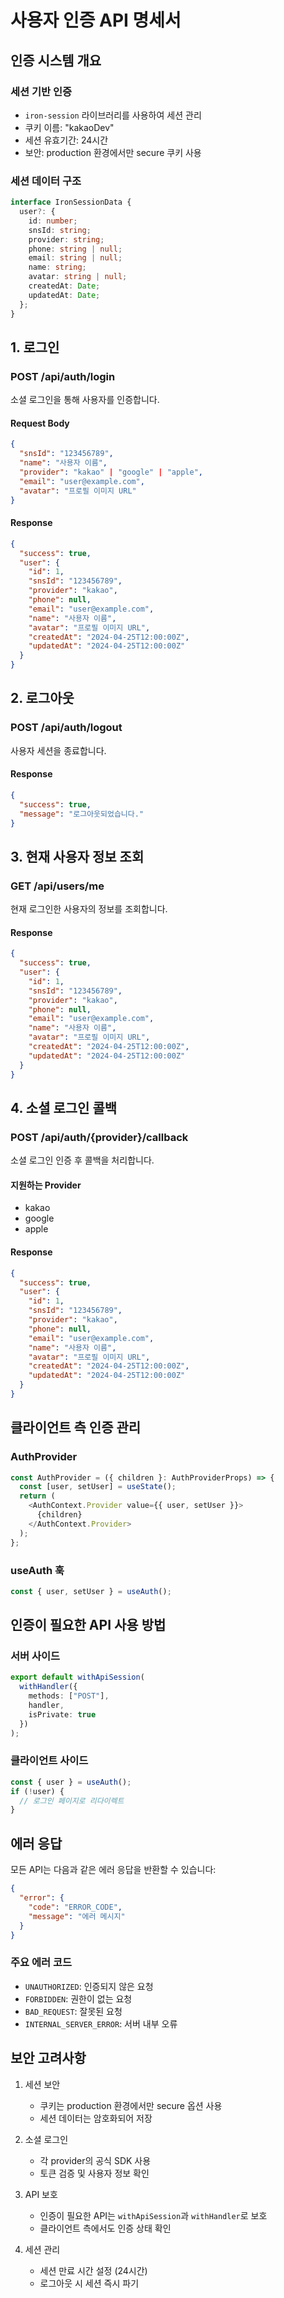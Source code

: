 # 사용자 인증 API 명세서

## 인증 시스템 개요

### 세션 기반 인증
- `iron-session` 라이브러리를 사용하여 세션 관리
- 쿠키 이름: "kakaoDev"
- 세션 유효기간: 24시간
- 보안: production 환경에서만 secure 쿠키 사용

### 세션 데이터 구조
```typescript
interface IronSessionData {
  user?: {
    id: number;
    snsId: string;
    provider: string;
    phone: string | null;
    email: string | null;
    name: string;
    avatar: string | null;
    createdAt: Date;
    updatedAt: Date;
  };
}
```

## 1. 로그인

### POST /api/auth/login
소셜 로그인을 통해 사용자를 인증합니다.

#### Request Body
```json
{
  "snsId": "123456789",
  "name": "사용자 이름",
  "provider": "kakao" | "google" | "apple",
  "email": "user@example.com",
  "avatar": "프로필 이미지 URL"
}
```

#### Response
```json
{
  "success": true,
  "user": {
    "id": 1,
    "snsId": "123456789",
    "provider": "kakao",
    "phone": null,
    "email": "user@example.com",
    "name": "사용자 이름",
    "avatar": "프로필 이미지 URL",
    "createdAt": "2024-04-25T12:00:00Z",
    "updatedAt": "2024-04-25T12:00:00Z"
  }
}
```

## 2. 로그아웃

### POST /api/auth/logout
사용자 세션을 종료합니다.

#### Response
```json
{
  "success": true,
  "message": "로그아웃되었습니다."
}
```

## 3. 현재 사용자 정보 조회

### GET /api/users/me
현재 로그인한 사용자의 정보를 조회합니다.

#### Response
```json
{
  "success": true,
  "user": {
    "id": 1,
    "snsId": "123456789",
    "provider": "kakao",
    "phone": null,
    "email": "user@example.com",
    "name": "사용자 이름",
    "avatar": "프로필 이미지 URL",
    "createdAt": "2024-04-25T12:00:00Z",
    "updatedAt": "2024-04-25T12:00:00Z"
  }
}
```

## 4. 소셜 로그인 콜백

### POST /api/auth/{provider}/callback
소셜 로그인 인증 후 콜백을 처리합니다.

#### 지원하는 Provider
- kakao
- google
- apple

#### Response
```json
{
  "success": true,
  "user": {
    "id": 1,
    "snsId": "123456789",
    "provider": "kakao",
    "phone": null,
    "email": "user@example.com",
    "name": "사용자 이름",
    "avatar": "프로필 이미지 URL",
    "createdAt": "2024-04-25T12:00:00Z",
    "updatedAt": "2024-04-25T12:00:00Z"
  }
}
```

## 클라이언트 측 인증 관리

### AuthProvider
```typescript
const AuthProvider = ({ children }: AuthProviderProps) => {
  const [user, setUser] = useState();
  return (
    <AuthContext.Provider value={{ user, setUser }}>
      {children}
    </AuthContext.Provider>
  );
};
```

### useAuth 훅
```typescript
const { user, setUser } = useAuth();
```

## 인증이 필요한 API 사용 방법

### 서버 사이드
```typescript
export default withApiSession(
  withHandler({ 
    methods: ["POST"], 
    handler, 
    isPrivate: true 
  })
);
```

### 클라이언트 사이드
```typescript
const { user } = useAuth();
if (!user) {
  // 로그인 페이지로 리다이렉트
}
```

## 에러 응답
모든 API는 다음과 같은 에러 응답을 반환할 수 있습니다:

```json
{
  "error": {
    "code": "ERROR_CODE",
    "message": "에러 메시지"
  }
}
```

### 주요 에러 코드
- `UNAUTHORIZED`: 인증되지 않은 요청
- `FORBIDDEN`: 권한이 없는 요청
- `BAD_REQUEST`: 잘못된 요청
- `INTERNAL_SERVER_ERROR`: 서버 내부 오류

## 보안 고려사항

1. 세션 보안
   - 쿠키는 production 환경에서만 secure 옵션 사용
   - 세션 데이터는 암호화되어 저장

2. 소셜 로그인
   - 각 provider의 공식 SDK 사용
   - 토큰 검증 및 사용자 정보 확인

3. API 보호
   - 인증이 필요한 API는 `withApiSession`과 `withHandler`로 보호
   - 클라이언트 측에서도 인증 상태 확인

4. 세션 관리
   - 세션 만료 시간 설정 (24시간)
   - 로그아웃 시 세션 즉시 파기 